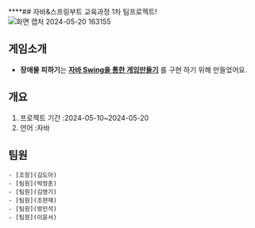 ****## 자바&스프링부트 교육과정 1차 팀프로젝트!
![화면 캡처 2024-05-20 163155](https://github.com/bbangEor/miniProject/assets/146004308/4046468d-3a9c-4479-a044-52198c131cfd)

## 게임소개   
- **장애물 피하기**는 **<u>자바 Swing을 통한 게임만들기</u>** 를 구현 하기 위해 만들었어요.   
  
  

## 개요   
1. 프로젝트 기간 :2024-05-10~2024-05-20
2. 언어 :자바

## 팀원


    - [조장](김도아)   
    - [팀원](박정훈)   
    - [팀원](김명기)   
    - [팀원](조현재)      
    - [팀원](방민석)   
    - [팀원](이윤서)   


